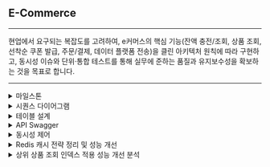 ## E-Commerce

<hr>

현업에서 요구되는 복잡도를 고려하여, e커머스의 핵심 기능(잔액 충전/조회, 상품 조회, 선착순 쿠폰 발급, 주문/결제, 데이터 플랫폼 전송)을 클린 아키텍처 원칙에 따라
구현하고, 동시성 이슈와 단위·통합 테스트를 통해 실무에 준하는 품질과 유지보수성을 확보하는 것을 목표로 합니다.

<hr>

<details>
<summary>마일스톤</summary>
    
### 프로젝트 기간

- 2024-12-29 ~ 2025-01-16 (총 16 MD)

### 총 소요 기간

총 16 MD (Man-days)

1. **설계 및 문서 작성 (2024-12-31)**
    - UML 작성, ERD 설계
2. **API 명세 및 Mock API 작성 (2025-01-03)**
    - 잔액 충전/조회 API, 상품 조회, 선착순 쿠폰 기능, 주문/결제, 상위 상품 조회
3. **테스트 환경 구성 (2025-01-04)**
    - 테스트 환경(테스트컨테이너 등) 구축 및 설정
4. **도메인 개발 (2025-01-09)**
    - 회원, 쿠폰, 상품, 결제, 주문 도메인
5. **인프라 개발 (2025-01-16)**
    - Redis, Kafka 설정 및 개발
6. **프로젝트 배포 (2025-01-17)**
    - PR 문서 작성, 최종 점검

```mermaid
gantt
    title E 커머스 서비스 프로젝트
    dateFormat YYYY-MM-DD

    section 설계 및 문서 작성
        UML 작성: a1, 2024-12-29, 1d
        ERD 설계: a2, 2024-12-30, 1d
        설계 및 문서 작성 완료: milestone, 2024-12-31, 0d

    section API 명세 및 Mock API 작성
        잔액 충전/조회 API: a3, 2024-12-31, 1d
        상품 조회: a4, 2025-01-01, 1d
        선착순 쿠폰 기능: a5, 2025-01-01, 1d
        주문/결제: a6, 2025-01-02, 1d
        상위 상품 조회: a7, 2025-01-02, 1d
        API 명세 및 Mock API 작성 완료: milestone, 2025-01-03, 0d

    section 테스트 환경 구성
        테스트 환경 구성: a8, 2025-01-03, 1d
        테스트 환경 구성 완료: milestone, 2025-01-04, 0d

    section 도메인 개발
        회원 도메인 개발: b1, 2025-01-04, 1d
        쿠폰 도메인 개발: b2, 2025-01-05, 1d
        상품 도메인 개발: b3, 2025-01-06, 1d
        결제 도메인 개발: b4, 2025-01-07, 1d
        주문 도메인 개발: b5, 2025-01-08, 1d
        도메인 개발 완료: milestone, 2025-01-09, 0d

    section 인프라 개발
        인프라 개발 (레디스, 카프카): c1, 2025-01-09, 7d
        인프라 개발 완료: milestone, 2025-01-16, 0d

    section 기타
        PR 문서 작성: d1, 2025-01-16, 1d
        프로젝트 완료: milestone, 2025-01-17, 0d
```

</details>

<details>
<summary>시퀀스 다이어그램</summary>

# 요구사항 기반 전체 시퀀스 다이어그램

아래 시퀀스 다이어그램은 **E 커머스 서비스의 주요 요구사항**에 따른 **도메인 간 상호작용**을 시각화한 것입니다.

**회원(사용자), 지갑, 쿠폰, 상품, 결제, 주문** 등 주요 도메인이 REST API 기반으로 어떻게 연동되는지 한눈에 파악할 수 있습니다.

### 주요 기능

- **사용자 잔액 충전 및 조회**
- **상품 정보 조회**
- **선착순 쿠폰 발급 및 조회**
- **주문 및 결제 처리**
- **데이터 플랫폼으로의 주문 정보 전송**

```mermaid
sequenceDiagram
    actor 사용자 as 사용자
    participant 쿠폰 as 쿠폰
    participant 상품 as 상품
    participant 주문 as 주문
    participant 결제 as 결제
    participant 지갑 as 지갑
    사용자 ->>+ 지갑: 잔액 조회 요청 (사용자 ID)
    지갑 ->> 지갑: 사용자 잔액 조회
    지갑 -->> 사용자: 잔액 정보 반환
    사용자 ->>+ 지갑: 잔액 충전 요청 (사용자 ID, 충전 금액)
    지갑 ->> 지갑: 잔액 업데이트 (+충전 금액)
    지갑 ->> 지갑: 충전 내역 저장
    지갑 -->> 사용자: 충전 완료 메시지
    사용자 ->>+ 상품: 일반 상품 조회 요청
    상품 ->> 상품: 상품 정보 조회 (ID, 이름, 가격, 잔여수량)
    상품 -->> 사용자: 상품 정보 반환
    사용자 ->>+ 상품: 상위 상품 조회 요청
    상품 ->> 상품: 최근 3일간 주문 데이터 조회
    상품 ->> 상품: 상위 5개 상품 선정
    상품 -->> 사용자: 상위 상품 정보 반환 (상품ID, 이름, 판매량)
    사용자 ->>+ 쿠폰: 선착순 쿠폰 정보 조회 (사용자 ID)
    쿠폰 -->> 사용자: 쿠폰 정보 반환 (쿠폰ID, 남은 수량 등)
    사용자 ->>+ 쿠폰: 쿠폰 신청 (사용자 ID)
    쿠폰 ->> 쿠폰: 쿠폰 상태 검증 (사용 가능 여부 확인)
    쿠폰 ->> 쿠폰: 발행량 +1
    쿠폰 ->> 쿠폰: 쿠폰 발급 내역 저장
    쿠폰 -->> 사용자: 200 OK (쿠폰 발행 완료 메시지)
    사용자 ->>+ 주문: 주문 및 결제 요청 (사용자 ID, 상품ID, 수량, 쿠폰ID 등)
    주문 ->> 주문: 주문 정보 저장
    주문 -->> 결제: 주문 정보 전달
    alt 결제 성공
        결제 ->>+ 지갑: 사용자 잔액 조회 (사용자 ID)
        지갑 -->> 결제: 사용자 잔액 정보 반환
        결제 ->>+ 쿠폰: 쿠폰 유효성 검증 및 할인 금액 확인 (사용자 ID, 쿠폰ID)
        쿠폰 -->> 결제: 할인 금액 반환
        결제 ->>+ 주문: 주문 정보 검증
        결제 ->>+ 지갑: 사용자 잔액 차감 (사용자 ID, 차감 금액)
        결제 ->>+ 상품: 상품 잔여 수량 차감 (상품ID, 수량)
        결제 ->> 결제: 결제 정보 저장
        결제 ->> 주문: 결제 상태 업데이트 (결제 완료)
        결제 ->> 결제: 주문 정보 전송
        결제 -->> 사용자: 결제 성공 메시지
    else 결제 실패
        결제 ->> 주문: 결제 상태 업데이트 (결제 실패)
        결제 -->> 사용자: 결제 실패 메시지
    end
```

</details>

<details>
<summary>테이블 설계</summary>
    
# ERD

```mermaid
erDiagram

%% =========================
%% 1. 테이블 정의
%% =========================
    coupon {
        bigint id PK "쿠폰 고유 ID"
        datetime(6) created_at "생성 일시"
        datetime(6) updated_at "수정 일시"
        decimal_10_2 discount_amount "할인 금액"
        datetime(6) end_date "쿠폰 만료일"
        int issued_quantity "쿠폰 발급 수량"
        varchar(255) name "쿠폰 이름"
        int total_quantity "쿠폰 총 수량"
    }

    product {
        bigint id PK "상품 고유 ID"
        datetime(6) created_at "생성 일시"
        datetime(6) updated_at "수정 일시"
        varchar(255) name "상품 이름"
        decimal_10_2 price "상품 가격"
        int stock_quantity "상품 재고 수량"
    }

    user_point {
        bigint id PK "포인트 고유 ID"
        datetime(6) created_at "생성 일시"
        datetime(6) updated_at "수정 일시"
        decimal_10_2 balance "잔액"
    }

    user {
        bigint id PK "사용자 고유 ID"
        datetime(6) created_at "생성 일시"
        datetime(6) updated_at "수정 일시"
        varchar(255) email "이메일"
        varchar(255) phone_number "전화번호"
        varchar(255) username "사용자 이름"
        bigint point_id FK "user_point.id"
    }

    user_coupon {
        bigint id PK "쿠폰 이력 고유 ID"
        datetime(6) created_at "생성 일시"
        datetime(6) updated_at "수정 일시"
        datetime(6) issued_at "쿠폰 발급 일시"
        datetime(6) used_at "쿠폰 사용 일시"
        bigint coupon_id FK "coupon.id"
        bigint user_id FK "user.id"
    }

    user_point_history {
        bigint id PK
        datetime(6) created_at "생성 일시"
        datetime(6) updated_at "수정 일시"
        decimal_10_2 amount "거래 금액"
        varchar(255) description "거래 설명"
        varchar(255) transaction_type "거래 유형 (충전, 차감)"
        bigint user_point_id FK "user_point.id"
    }

    orders {
        bigint id PK "주문 이력 고유 ID"
        datetime(6) created_at "생성 일시"
        datetime(6) updated_at "수정 일시"
        decimal_10_2 discount_amount "할인 받은 금액"
        varchar(255) status "주문 상태 : 재고 소진 대기, 결제 대기, 결제 완료 ,주문 취소"
        decimal_10_2 total_price "총 결제 금액"
        bigint coupon_id FK "coupon.id (nullable)"
        bigint user_id FK "user.id"
    }

    payment {
        bigint id PK "결제 고유 ID"
        datetime(6) created_at "생성 일시"
        datetime(6) updated_at "수정 일시"
        decimal_10_2 amount "결제 금액"
        tinyint failure_reason "결제 실패 원인"
        varchar(255) payment_status "결제 상태 : 성공 , 실패"
        bigint order_id FK "orders.id"
    }

    order_detail {
        bigint id PK "주문 상세 ID"
        datetime(6) created_at "생성 일시"
        datetime(6) updated_at "수정 일시"
        int quantity "주문 수량"
        decimal_10_2 total_price "총 주문 금액"
        bigint order_id FK "orders.id"
        bigint product_id FK "product.id"
    }

%% =========================
%% 2. 테이블 간 관계 정의
%% =========================

%% user - user_point (1:1)
    user ||--|| user_point: ""
%% user_point_history - user_point (N:1)
    user_point_history }o--|| user_point: ""
%% user_coupon - user (N:1)
    user_coupon }o--|| user: ""
%% user_coupon - coupon (N:1)
    user_coupon }o--|| coupon: ""
%% orders - user (N:1)
    orders }o--|| user: ""
%% orders - coupon (N:1, nullable)
    orders }o--|| coupon: ""
%% payment - orders (N:1)
    payment }o--|| orders: ""
%% order_detail - orders (N:1)
    order_detail }o--|| orders: ""
%% order_detail - product (N:1)
    order_detail }o--|| product: ""
```

## 테이블/관계 설명

1. **`user` / `user_point`**
    - 사용자(`user`) 테이블은 포인트(`user_point`) 테이블을 참조(`point_id`)하여 1:1 관계를 형성합니다.
    - 한 명의 사용자는 하나의 포인트 계정(잔액 관리)을 갖습니다.
2. **`user_point_history`**
    - `user_point_history`는 **거래 내역**을 저장하는 테이블입니다.
    - `user_point_id`로 `user_point`를 참조하며, 사용자 포인트에 대한 충전·차감 기록을 저장합니다(다대일).
3. **`user_coupon`**
    - 쿠폰 발급 이력과 사용 이력을 관리하는 테이블입니다.
    - `coupon_id`로 `coupon`을, `user_id`로 `user`를 참조하며, 여러 사용자가 여러 쿠폰을 각각 발급·사용할 수 있습니다.
4. **`orders`**
    - 주문 이력을 저장하는 테이블로, 한 사용자(`user_id`)가 여러 주문을 가질 수 있습니다(다대일).
    - 옵션으로 `coupon_id`를 참조하며, 쿠폰을 사용하지 않은 경우 `NULL`이 가능합니다.
5. **`payment`**
    - 결제 정보를 저장하는 테이블로, 결제 상태(`payment_status`)와 실패 원인(`failure_reason`)을 함께 관리합니다.
    - 각 결제(`payment`)는 주문(`orders.id`)을 참조해 결제 대상을 명시합니다.
6. **`order_detail`**
    - 주문 상세 정보 테이블로, 주문(`order_id`)과 상품(`product_id`)을 참조합니다.
    - 한 주문에 여러 상품을 담을 수 있으므로, 주문-주문상세는 1:N 관계입니다.
7. **`coupon`**
    - 쿠폰의 메타정보(쿠폰 이름, 총 수량, 발급 수량, 할인 금액 등)을 저장합니다.
    - 유효기간(`end_date`)이 지나면 사용 불가능한 것으로 간주됩니다.
8. **`product`**
    - 상품 정보를 담고 있으며, `stock_quantity` 필드를 통해 재고 수량을 관리합니다.
    
</details>

<details>
<summary>API Swagger</summary>

![API Swagger Image](https://github.com/user-attachments/assets/78a4d9d8-5450-490b-99b6-b7db15d00da5)

</details>

<details>
<summary>동시성 제어</summary>
    
# E-Commerce 프로젝트의 주요 동시성 제어 방식 분석

현재 진행 중인 E-Commerce 프로젝트에서 여러 동시성 문제를 효과적으로 해결하기 위해 다양한 동시성 제어 방식을 도입하고, 이를 성능을 기준으로 분석할 계획입니다.

# 1. 주요 동시성 이슈

---

### 1. **선착순 쿠폰 발급**

- 발급 개수가 제한된 쿠폰의 동시 발급 요청

### 2. **결제 처리**

- 동시에 같은 상품 주문에 대한 결제를 진행할 때 상품 재고 차감

### 3. **포인트 충전 / 차감**

- 특정 유저의 포인트 충전과 차감이 동시에 진행될 경우

# 2. 동시성 제어 방식

---

분석해 볼 주요 동시성 제어 방식은 3가지로 아래와 같습니다.

1. 비관적 락(Pessimistic Lock)
2. 낙관적 락(Optimistic Lock)
3. Redis와 Redisson 라이브러리를 활용한 Pub/Sub 기반 락

# 3. 테스트 환경

---

- 테스트는 local 환경에서 진행할 예정이며 `@Profile("local")`에서만 부하 테스트를 진행할 데이터(유저, 포인트, 상품, 쿠폰, 주문 등)들을 미리 세팅해 두었습니다.

테스트 데이터 초기화

```java
@Component
@Profile("local")
@RequiredArgsConstructor
public class LocalDataInitializer {

    private final LocalDummyData localDummyData;

    @PostConstruct
    public void init() {
        localDummyData.init();
    }
}
```

# 4. 테스트 도구 및 방법론

---

**테스트 도구**

- `K6`를 활용하여 동시성 테스트를 수행하고, `p90 ~ p99.9` 지표를 기준으로 성능을 분석.
- K6는 부하 테스트를 수행할 수 있는 오픈소스 도구로, 고성능 분산 테스트가 가능하며, Grafana와의 통합을 통해 시각화할 수 있음.
    
    [Grafana k6 |  Grafana k6 documentation](https://grafana.com/docs/k6/latest/)
    
- 분석 지표
    - 응답 시간(Response Time)
    - 초당 처리량(RPS, Requests Per Second)
    - 실패율(Error Rate)
    - 성공률(Success Rate)

# 5. 테스트 시나리오 및 분석

---

동시성 제어 방식의 성능을 분석할 테스트 시나리오는 다음과 같습니다.

### **1) 선착순 쿠폰 발급 테스트**

- 시나리오
    - 비관적 락 / 낙관적 락(재시도x) / 낙관적 락(재시도o) / redisson
    - 100명의 사용자가 하나의 쿠폰에 대해 발급 요청을 동시에 전송.
    - 100개의 재고에 대해 모든 요청이 성공해야함.

쿠폰 발급

```java
@Service
@RequiredArgsConstructor
public class CouponService {

    private final CouponRepository couponRepository;

    @Transactional
    public void issueACoupon(Long couponId, Long userId) {
        Coupon coupon = couponRepository.getCouponWithLock(couponId);
        coupon.issuedCoupon(userId);
    }
}
```

### **비관적 락 (Pessimistic Lock) 테스트 결과 분석**

```bash
data_received..................: 7.3 kB 1.2 kB/s
data_sent......................: 16 kB  2.6 kB/s
http_req_blocked...............: avg=7.26ms  min=5ms      med=7ms    max=8.99ms p(50)=7ms    p(90)=8.99ms   p(95)=8.99ms   p(99)=8.99ms p(99.9)=8.99ms
http_req_connecting............: avg=3.26ms  min=1ms      med=2.99ms max=5.99ms p(50)=2.99ms p(90)=4.99ms   p(95)=5.99ms   p(99)=5.99ms p(99.9)=5.99ms
http_req_duration..............: avg=2.76s   min=396.54ms med=3.02s  max=5.17s  p(50)=3.02s  p(90)=4.64s    p(95)=4.94s    p(99)=5.1s   p(99.9)=5.16s
{ expected_response:true }...: avg=2.76s   min=396.54ms med=3.02s  max=5.17s  p(50)=3.02s  p(90)=4.64s    p(95)=4.94s    p(99)=5.1s   p(99.9)=5.16s
http_req_failed................: 0.00%  0 out of 100
http_req_receiving.............: avg=98.32µs min=0s       med=0s     max=1.68ms p(50)=0s     p(90)=517.54µs p(95)=534.03µs p(99)=1ms    p(99.9)=1.61ms
http_req_sending...............: avg=60.09µs min=0s       med=0s     max=1ms    p(50)=0s     p(90)=0s       p(95)=996.84µs p(99)=1ms    p(99.9)=1ms
http_req_tls_handshaking.......: avg=0s      min=0s       med=0s     max=0s     p(50)=0s     p(90)=0s       p(95)=0s       p(99)=0s     p(99.9)=0s
http_req_waiting...............: avg=2.76s   min=396.35ms med=3.02s  max=5.17s  p(50)=3.02s  p(90)=4.64s    p(95)=4.94s    p(99)=5.1s   p(99.9)=5.16s
http_reqs......................: 100    16.182417/s
iteration_duration.............: avg=3.77s   min=1.4s     med=4.03s  max=6.17s  p(50)=4.03s  p(90)=5.65s    p(95)=5.95s    p(99)=6.11s  p(99.9)=6.17s
iterations.....................: 100    16.182417/s
vus............................: 5      min=5        max=100
vus_max........................: 100    min=100      max=100
```

- **응답 시간 (Response Time)**
    - 평균 `2.76초`, 최대 `5.17초`로 요청 처리에 지연 발생.
    - P(50)=3.02s → 50%의 요청은 3초 내 처리되었으나, 상위 10%(P90=4.64s)부터 응답 시간이 증가하며, 상위 1%(P99=5.1s)는 처리 시간이 더 길어짐.
- **초당 처리량 (RPS, Requests Per Second)**
    - 평균 `16.18 RPS`
- **실패율 (Error Rate)**
    - 실패율 `0%`
- **성공률 (Success Rate)**
    - 성공률 `100%`

### **낙관적 락 (Optimistic Lock) + 재시도 X 테스트 결과 분석**

```bash
data_received..................: 24 kB  10 kB/s
data_sent......................: 16 kB  7.0 kB/s
http_req_blocked...............: avg=3.8ms    min=2ms      med=4ms      max=5ms   p(50)=4ms      p(90)=5ms   p(95)=5ms    p(99)=5ms    p(99.9)=5ms
http_req_connecting............: avg=1.97ms   min=1ms      med=2ms      max=3ms   p(50)=2ms      p(90)=3ms   p(95)=3ms    p(99)=3ms    p(99.9)=3ms
http_req_duration..............: avg=823.1ms  min=425.94ms med=773.26ms max=1.26s p(50)=773.26ms p(90)=1.19s p(95)=1.26s  p(99)=1.26s  p(99.9)=1.26s
 { expected_response:true }...: avg=791.3ms  min=425.94ms med=766.83ms max=1.22s p(50)=766.83ms p(90)=1.12s p(95)=1.17s  p(99)=1.21s  p(99.9)=1.22s
http_req_failed................: 87.00% 87 out of 100
http_req_receiving.............: avg=335.34µs min=0s       med=0s       max=3.7ms p(50)=0s       p(90)=992µs p(95)=1.12ms p(99)=1.84ms p(99.9)=3.51ms
http_req_sending...............: avg=250.19µs min=0s       med=0s       max=1ms   p(50)=0s       p(90)=1ms   p(95)=1ms    p(99)=1ms    p(99.9)=1ms
http_req_tls_handshaking.......: avg=0s       min=0s       med=0s       max=0s    p(50)=0s       p(90)=0s    p(95)=0s     p(99)=0s     p(99.9)=0s
http_req_waiting...............: avg=822.51ms min=424.94ms med=772.76ms max=1.26s p(50)=772.76ms p(90)=1.19s p(95)=1.26s  p(99)=1.26s  p(99.9)=1.26s
http_reqs......................: 100    44.033454/s
iteration_duration.............: avg=1.82s    min=1.43s    med=1.77s    max=2.27s p(50)=1.77s    p(90)=2.2s  p(95)=2.26s  p(99)=2.27s  p(99.9)=2.27s
iterations.....................: 100    44.033454/s
vus............................: 27     min=27        max=100
vus_max........................: 100    min=100       max=100

```

- **응답 시간 (Response Time)**
    - 평균 `823.1ms`, 최대 `1.26초`로 빠른 응답 속도.
- **초당 처리량 (RPS, Requests Per Second)**
    - 평균 `44.03 RPS`로, 비관적 락 대비 처리량이 **약 2.7배 증가.**
    - 그러나 처리량 증가는 높은 충돌 발생으로 이어져 실질적 효과 제한.
- **실패율 (Error Rate)**
    - 실패율 `87%` (100건 중 87건 실패)로, 동시 요청 시 충돌 빈도가 매우 높음.
    - 트랜잭션 경합이 심각하며, 재시도 로직 도입이 필수적.
- **성공률 (Success Rate)**
    - 성공률 `13%`
    - 재시도 전략 없이는 안정적인 처리가 어려움.

### **낙관적 락 (Optimistic Lock) + 재시도(1초 간격, 최대 3회) 테스트 결과 분석**

```bash
data_received..................: 21 kB  4.2 kB/s
data_sent......................: 16 kB  3.2 kB/s
http_req_blocked...............: avg=5.29ms   min=4ms     med=5ms   max=7ms    p(50)=5ms   p(90)=6ms      p(95)=6ms    p(99)=7ms    p(99.9)=7ms
http_req_connecting............: avg=2.15ms   min=999.1µs med=2ms   max=4ms    p(50)=2ms   p(90)=3ms      p(95)=3ms    p(99)=4ms    p(99.9)=4ms
http_req_duration..............: avg=2.83s    min=508.2ms med=2.97s max=3.96s  p(50)=2.97s p(90)=3.85s    p(95)=3.91s  p(99)=3.94s  p(99.9)=3.96s
 { expected_response:true }...: avg=1.88s    min=508.2ms med=1.61s max=3.96s  p(50)=1.61s p(90)=3.56s    p(95)=3.81s  p(99)=3.93s  p(99.9)=3.96s
http_req_failed................: 72.00% 72 out of 100
http_req_receiving.............: avg=343.8µs  min=0s      med=0s    max=3.38ms p(50)=0s    p(90)=997.88µs p(95)=1.19ms p(99)=3.01ms p(99.9)=3.34ms
http_req_sending...............: avg=309.68µs min=0s      med=0s    max=999µs  p(50)=0s    p(90)=999µs    p(95)=999µs  p(99)=999µs  p(99.9)=999µs
http_req_tls_handshaking.......: avg=0s       min=0s      med=0s    max=0s     p(50)=0s    p(90)=0s       p(95)=0s     p(99)=0s     p(99.9)=0s
http_req_waiting...............: avg=2.83s    min=508.2ms med=2.96s max=3.96s  p(50)=2.96s p(90)=3.85s    p(95)=3.91s  p(99)=3.94s  p(99.9)=3.96s
http_reqs......................: 100    20.117727/s
iteration_duration.............: avg=3.84s    min=1.51s   med=3.97s max=4.96s  p(50)=3.97s p(90)=4.86s    p(95)=4.92s  p(99)=4.94s  p(99.9)=4.96s
iterations.....................: 100    20.117727/s
vus............................: 50     min=50        max=100
vus_max........................: 100    min=100       max=100

```

- **응답 시간 (Response Time)**
    - 평균 `3.45초`, 최대 `4.49초`로 재시도 적용 후 처리 시간이 증가.
    - P(50)=3.63s → 50%의 요청이 3.63초 내 처리되었으며, 상위 10%(P90=4.39s), 상위 1%(P99=4.49s)에서 응답 시간이 증가.
- **초당 처리량 (RPS, Requests Per Second)**
    - 평균 `18.20 RPS`로 재시도 적용 후 처리량이 다소 감소.
- **실패율 (Error Rate)**
    - 실패율 `70%` (100건 중 70건 실패)로, 재시도 적용에도 충돌이 지속적으로 발생.
- **성공률 (Success Rate)**
    - 성공률 `30%`로, 일부 요청만 성공적으로 처리됨.

### **Redisson 기반 Redis Pub/Sub 락 테스트 결과 분석**

```bash
data_received..................: 7.3 kB 1.1 kB/s
data_sent......................: 16 kB  2.5 kB/s
http_req_blocked...............: avg=3ms      min=1ms      med=3ms   max=4.51ms p(50)=3ms   p(90)=4.26ms   p(95)=4.26ms   p(99)=4.26ms p(99.9)=4.48ms
http_req_connecting............: avg=425.95µs min=0s       med=0s    max=2.99ms p(50)=0s    p(90)=999.5µs  p(95)=1ms      p(99)=2ms    p(99.9)=2.89ms
http_req_duration..............: avg=4.44s    min=762.16ms med=5.26s max=5.4s   p(50)=5.26s p(90)=5.3s     p(95)=5.34s    p(99)=5.36s  p(99.9)=5.4s
{ expected_response:true }...: avg=4.44s    min=762.16ms med=5.26s max=5.4s   p(50)=5.26s p(90)=5.3s     p(95)=5.34s    p(99)=5.36s  p(99.9)=5.4s
http_req_failed................: 0.00%  0 out of 100
http_req_receiving.............: avg=174.74µs min=0s       med=0s    max=1.39ms p(50)=0s    p(90)=636.46µs p(95)=890.72µs p(99)=1.39ms p(99.9)=1.39ms
http_req_sending...............: avg=119.89µs min=0s       med=0s    max=1.99ms p(50)=0s    p(90)=998.5µs  p(95)=998.5µs  p(99)=1.01ms p(99.9)=1.89ms
http_req_tls_handshaking.......: avg=0s       min=0s       med=0s    max=0s     p(50)=0s    p(90)=0s       p(95)=0s       p(99)=0s     p(99.9)=0s
http_req_waiting...............: avg=4.44s    min=761.64ms med=5.26s max=5.4s   p(50)=5.26s p(90)=5.3s     p(95)=5.34s    p(99)=5.36s  p(99.9)=5.4s
http_reqs......................: 100    15.597744/s
iteration_duration.............: avg=5.44s    min=1.76s    med=6.26s max=6.4s   p(50)=6.26s p(90)=6.3s     p(95)=6.34s    p(99)=6.36s  p(99.9)=6.4s
iterations.....................: 100    15.597744/s
vus............................: 66     min=66       max=100
vus_max........................: 100    min=100      max=100

```

- **응답 시간 (Response Time)**
    - 평균 `4.44초`, 최대 `5.4초`로, 락 획득 및 처리에 시간이 소요됨.
    - P(50)=5.26s → 50%의 요청이 5.26초 내 처리되었으며, 상위 10%(P90=5.3s), 상위 1%(P99=5.36s)에서도 비슷한 처리 시간이 소요됨.
    - 전체적으로 일정한 응답 시간이 유지되고 있으며, 락 경합으로 인한 추가적인 지연은 크지 않음.
- **초당 처리량 (RPS, Requests Per Second)**
    - 평균 `15.59 RPS`로 비관적 락이나 낙관적 락 대비 준수한 처리량을 보임.
- **실패율 (Error Rate)**
    - 실패율 `0%`
- **성공률 (Success Rate)**
    - 성공률 `100%`

---

### **2) 결제 처리 테스트**

- 시나리오
    - 비관적 락 / 낙관적 락
    - 100명의 사용자가 동시에 동일한 상품 3개에 대해 각 10개씩 주문한 상태에서 결제 요청을 전송
    - 상품 A, B, C의 재고는 각각 1000개로 설정
    - 각각의 사용자는 모두 결제에 성공해야 하며, 재고 차감도 정확히 이루어져야 함

결제

```java
@Component
@RequiredArgsConstructor
public class PaymentFacade {

    private final PaymentService paymentService;
    private final ProductService productService;
    private final PointService pointService;
    private final OrderService orderService;
    private final DataPlatform dataPlatform;

    @Transactional
    public void processOrderPayment(Long userId, Long orderId) {
        Order order = orderService.getCompleteOrder(orderId);
        productService.quantitySubtract(order.getProductQuantityMap());
        Payment payment = paymentService.pay(orderId, order.getTotalAmount());
        pointService.usePoints(userId, payment.getTotalAmount());
        dataPlatform.publish(orderId, payment.getId());
    }
}
```

동시성 제어 로직

- 상품 재고 차감 - productService.quantitySubtract(order.getProductQuantityMap());
- 유저 포인트 차감 - pointService.usePoints(userId, payment.getTotalAmount());

### **비관적 락 (Pessimistic Lock) 테스트 결과 분석**

```bash
data_received..................: 7.3 kB 1.0 kB/s
data_sent......................: 17 kB  2.4 kB/s
http_req_blocked...............: avg=4.23ms   min=1.61ms   med=3.9ms  max=6.39ms  p(50)=3.9ms  p(90)=5.62ms   p(95)=5.74ms   p(99)=6.24ms   p(99.9)=6.37ms
http_req_connecting............: avg=2.13ms   min=0s       med=2.19ms max=3.27ms  p(50)=2.19ms p(90)=2.76ms   p(95)=3.12ms   p(99)=3.27ms   p(99.9)=3.27ms
http_req_duration..............: avg=3.37s    min=588.81ms med=3.36s  max=6.16s   p(50)=3.36s  p(90)=5.6s     p(95)=5.9s     p(99)=6.11s    p(99.9)=6.16s
 { expected_response:true }...: avg=3.37s    min=588.81ms med=3.36s  max=6.16s   p(50)=3.36s  p(90)=5.6s     p(95)=5.9s     p(99)=6.11s    p(99.9)=6.16s
http_req_failed................: 0.00%  0 out of 100
http_req_receiving.............: avg=79.03µs  min=0s       med=0s     max=589µs   p(50)=0s     p(90)=514.36µs p(95)=527.45µs p(99)=533.26µs p(99.9)=583.42µs
http_req_sending...............: avg=192.49µs min=0s       med=0s     max=765.2µs p(50)=0s     p(90)=517.9µs  p(95)=620.42µs p(99)=654.32µs p(99.9)=754.11µs
http_req_tls_handshaking.......: avg=0s       min=0s       med=0s     max=0s      p(50)=0s     p(90)=0s       p(95)=0s       p(99)=0s       p(99.9)=0s
http_req_waiting...............: avg=3.37s    min=588.14ms med=3.36s  max=6.16s   p(50)=3.36s  p(90)=5.6s     p(95)=5.89s    p(99)=6.11s    p(99.9)=6.15s
http_reqs......................: 100    13.943314/s
iteration_duration.............: avg=4.38s    min=1.59s    med=4.37s  max=7.16s   p(50)=4.37s  p(90)=6.6s     p(95)=6.9s     p(99)=7.12s    p(99.9)=7.16s
iterations.....................: 100    13.943314/s
vus............................: 4      min=4        max=100
vus_max........................: 100    min=100      max=100

```

- **응답 시간 (Response Time)**
    - 평균 응답 시간은 `3.37초`로, 최대 응답 시간은 `6.16초` 로 요청 처리에 지연 발생.
    - P(50)=3.36s → 50%의 요청은 3.36초 이내에 처리되었으나, 상위 10%(P90=5.6s)부터 응답 시간이 증가하며, 상위 1%(P99=6.11s)는 처리 시간이 더 길어짐
- **초당 처리량 (RPS, Requests Per Second)**
    - 평균 `13.94 RPS`
- **실패율 (Error Rate)**
    - 실패율`0%`
- **성공률 (Success Rate)**
    - 성공률 `100%`지만, 처리 지연시간이 누적됨.

### **낙관적 락 (Optimistic Lock) + 재시도(1초 간격, 최대 3회) 테스트 결과 분석**

```bash
data_received..................: 20 kB  3.8 kB/s
data_sent......................: 17 kB  3.3 kB/s
http_req_blocked...............: avg=5.55ms   min=3.64ms   med=5.71ms   max=7.58ms p(50)=5.71ms   p(90)=6.57ms p(95)=6.57ms p(99)=6.75ms p(99.9)=7.49ms
http_req_connecting............: avg=2.72ms   min=1.63ms   med=2.63ms   max=5.16ms p(50)=2.63ms   p(90)=3.64ms p(95)=4.17ms p(99)=5.16ms p(99.9)=5.16ms
http_req_duration..............: avg=3.4s     min=745.11ms med=3.56s    max=4.29s  p(50)=3.56s    p(90)=4.23s  p(95)=4.23s  p(99)=4.29s  p(99.9)=4.29s
{ expected_response:true }...: avg=2.58s    min=745.11ms med=2.64s    max=4.25s  p(50)=2.64s    p(90)=3.91s  p(95)=4.12s  p(99)=4.23s  p(99.9)=4.25s
http_req_failed................: 69.00% 69 out of 100
http_req_receiving.............: avg=309.06µs min=0s       med=0s       max=2.66ms p(50)=0s       p(90)=1.01ms p(95)=1.16ms p(99)=1.55ms p(99.9)=2.55ms
http_req_sending...............: avg=433.39µs min=0s       med=230.45µs max=1.51ms p(50)=230.45µs p(90)=1ms    p(95)=1.47ms p(99)=1.51ms p(99.9)=1.51ms
http_req_tls_handshaking.......: avg=0s       min=0s       med=0s       max=0s     p(50)=0s       p(90)=0s     p(95)=0s     p(99)=0s     p(99.9)=0s
http_req_waiting...............: avg=3.4s     min=742.45ms med=3.56s    max=4.29s  p(50)=3.56s    p(90)=4.23s  p(95)=4.23s  p(99)=4.29s  p(99.9)=4.29s
http_reqs......................: 100    18.849934/s
iteration_duration.............: avg=4.41s    min=1.75s    med=4.57s    max=5.3s   p(50)=4.57s    p(90)=5.24s  p(95)=5.24s  p(99)=5.3s   p(99.9)=5.3s
iterations.....................: 100    18.849934/s
vus............................: 24     min=24        max=100
vus_max........................: 100    min=100       max=100

```

- **응답 시간 (Response Time)**
    - 평균 응답 시간은 `3.4초`로, 최대 응답 시간은 `4.29초`로 요청 처리에 지연 발생.
    - P(50)=3.56s → 50%의 요청은 3.56초 이내에 처리, 상위 10%(P90=4.23s)부터 상위 1%(P99=4.29s)는 비슷하게 유지됨.
- **초당 처리량 (RPS, Requests Per Second)**
    - 평균 `18.85 RPS`.
- **실패율 (Error Rate)**
    - 실패율`69%`
- **성공률 (Success Rate)**
    - 성공률`31%`

---

### **3) 포인트 충전/차감 테스트**

- 시나리오
    - 비관적 락 / 낙관적 락(재시도o) / redisson
    - 특정 사용자 `userId`를 대상으로, 100번의 동시 요청을 번갈아 충전/차감 전송.
    - 모든 충전 및 차감이 정합성 있게 적용되어야 함.

포인트 충전 차감

```java
@Service
@RequiredArgsConstructor
public class PointService {

  private final PointRepository pointRepository;

  @Transactional
  public void chargePoint(Long userId, BigDecimal amount) {
    pointRepository.getPointByUserIdWithLock(userId)
        .charge(amount);
  }

  @Transactional
  public void usePoints(Long userId, BigDecimal totalAmount) {
    pointRepository.getPointByUserIdWithLock(userId)
        .subtract(totalAmount);
  }
}
```

### **비관적 락 (Pessimistic Lock) 테스트 결과 분석**

```bash
data_received..................: 15 kB 985 B/s
data_sent......................: 36 kB 2.4 kB/s
http_req_blocked...............: avg=829.11µs min=0s       med=0s     max=5.09ms   p(50)=0s     p(90)=2.67ms   p(95)=3.44ms   p(99)=4.82ms   p(99.9)=5.07ms
http_req_connecting............: avg=213.43µs min=0s       med=0s     max=2.18ms   p(50)=0s     p(90)=591.3µs  p(95)=1ms      p(99)=1.35ms   p(99.9)=2.01ms
http_req_duration..............: avg=5.32s    min=489.14ms med=6.38s  max=7.39s    p(50)=6.38s  p(90)=7.21s    p(95)=7.32s    p(99)=7.34s    p(99.9)=7.38s
{ expected_response:true }...: avg=5.32s    min=489.14ms med=6.38s  max=7.39s    p(50)=6.38s  p(90)=7.21s    p(95)=7.32s    p(99)=7.34s    p(99.9)=7.38s
http_req_failed................: 0.00% 0 out of 200
http_req_receiving.............: avg=94.19µs  min=0s       med=0s     max=694.5µs  p(50)=0s     p(90)=515.54µs p(95)=526.97µs p(99)=559.25µs p(99.9)=670.69µs
http_req_sending...............: avg=47.75µs  min=0s       med=0s     max=909.59µs p(50)=0s     p(90)=4.12µs   p(95)=505.49µs p(99)=909.59µs p(99.9)=909.59µs
http_req_tls_handshaking.......: avg=0s       min=0s       med=0s     max=0s       p(50)=0s     p(90)=0s       p(95)=0s       p(99)=0s       p(99.9)=0s
http_req_waiting...............: avg=5.32s    min=488.67ms med=6.38s  max=7.39s    p(50)=6.38s  p(90)=7.21s    p(95)=7.32s    p(99)=7.34s    p(99.9)=7.38s
http_reqs......................: 200   13.499094/s
iteration_duration.............: avg=11.65s   min=8.45s    med=11.59s max=14.8s    p(50)=11.59s p(90)=14.12s   p(95)=14.39s   p(99)=14.7s    p(99.9)=14.79s
iterations.....................: 100   6.749547/s
vus............................: 13    min=13       max=100
vus_max........................: 100   min=100      max=100

```

- **응답 시간 (Response Time)**
    - 평균 응답 시간은 `5.32초`, 최대 응답 시간은 `7.39초`로 전반적으로 높은 응답 지연이 발생.
    - 50%의 요청(P50)은 `6.38초` 이내에 처리되었으며, 상위 10%(P90)는 `7.21초`로 큰 차이는 없음.
- **초당 처리량 (RPS, Requests Per Second)**
    - 평균 `13.49 RPS`
- **실패율 (Error Rate)**
    - 실패율 `0%`
- **성공률 (Success Rate)**
    - 성공률 `100%`

### **낙관적 락 (Optimistic Lock) + 재시도(1초 간격, 최대 3회) 테스트 결과 분석**

```bash
data_received..................: 42 kB  5.5 kB/s
data_sent......................: 36 kB  4.7 kB/s
http_req_blocked...............: avg=4.3ms    min=0s       med=4ms     max=11ms   p(50)=4ms     p(90)=9ms      p(95)=9.99ms p(99)=10.01ms p(99.9)=11ms
http_req_connecting............: avg=1.07ms   min=0s       med=997.9µs max=6ms    p(50)=997.9µs p(90)=2.63ms   p(95)=3.64ms p(99)=6ms     p(99.9)=6ms
http_req_duration..............: avg=2.74s    min=125.44ms med=2.85s   max=3.98s  p(50)=2.85s   p(90)=3.73s    p(95)=3.86s  p(99)=3.92s   p(99.9)=3.97s
{ expected_response:true }...: avg=1.81s    min=125.44ms med=1.8s    max=3.93s  p(50)=1.8s    p(90)=3.14s    p(95)=3.69s  p(99)=3.89s   p(99.9)=3.93s
http_req_failed................: 72.00% 144 out of 200
http_req_receiving.............: avg=292.26µs min=0s       med=0s      max=5.62ms p(50)=0s      p(90)=739.52µs p(95)=1.04ms p(99)=3.49ms  p(99.9)=5.22ms
http_req_sending...............: avg=374.29µs min=0s       med=0s      max=2ms    p(50)=0s      p(90)=1ms      p(95)=2ms    p(99)=2ms     p(99.9)=2ms
http_req_tls_handshaking.......: avg=0s       min=0s       med=0s      max=0s     p(50)=0s      p(90)=0s       p(95)=0s     p(99)=0s      p(99.9)=0s
http_req_waiting...............: avg=2.74s    min=125.44ms med=2.85s   max=3.98s  p(50)=2.85s   p(90)=3.73s    p(95)=3.86s  p(99)=3.92s   p(99.9)=3.97s
http_reqs......................: 200    26.121487/s
iteration_duration.............: avg=6.5s     min=2s       med=6.62s   max=7.65s  p(50)=6.62s   p(90)=7.55s    p(95)=7.55s  p(99)=7.65s   p(99.9)=7.65s
iterations.....................: 100    13.060743/s
vus............................: 43     min=43         max=100
vus_max........................: 100    min=100        max=100

```

- **응답 시간 (Response Time)**
    - 평균 응답 시간은 `2.74초`, 최대 `3.98초`
    - 50%의 요청(P50)은 `2.85초` 이내에 처리되었으며, 상위 10%(P90)는 `3.73초`, 상위 1%(P99)는 `3.92초`
- **초당 처리량 (RPS, Requests Per Second)**
    - 평균 `26.12 RPS`
- **실패율 (Error Rate)**
    - 전체 요청의 `72%`가 실패(144건/200건)하여 심각한 장애 발생.
    - 응답이 늦어지거나 재시도 로직 적용에도 불구하고 요청이 정상적으로 처리되지 않는 문제 발생.
- **성공률 (Success Rate)**
    - 성공률 `28%`

### **Redisson 기반 Redis Pub/Sub 락 테스트 결과 분석**

```bash
data_received..................: 15 kB 803 B/s
data_sent......................: 36 kB 2.0 kB/s
http_req_blocked...............: avg=3.62ms   min=0s       med=1.28ms max=13.16ms p(50)=1.28ms p(90)=10ms     p(95)=11ms     p(99)=11.01ms  p(99.9)=12.96ms
http_req_connecting............: avg=445.86µs min=0s       med=0s     max=3ms     p(50)=0s     p(90)=1.24ms   p(95)=2ms      p(99)=2ms      p(99.9)=2.8ms
http_req_duration..............: avg=6.57s    min=709.34ms med=8.01s  max=9.07s   p(50)=8.01s  p(90)=8.63s    p(95)=8.66s    p(99)=8.85s    p(99.9)=9.06s
{ expected_response:true }...: avg=6.57s    min=709.34ms med=8.01s  max=9.07s   p(50)=8.01s  p(90)=8.63s    p(95)=8.66s    p(99)=8.85s    p(99.9)=9.06s
http_req_failed................: 0.00% 0 out of 200
http_req_receiving.............: avg=57.06µs  min=0s       med=0s     max=565µs   p(50)=0s     p(90)=505.41µs p(95)=522.34µs p(99)=537.31µs p(99.9)=561.75µs
http_req_sending...............: avg=424.18µs min=0s       med=0s     max=9.16ms  p(50)=0s     p(90)=1ms      p(95)=1ms      p(99)=6.01ms   p(99.9)=8.73ms
http_req_tls_handshaking.......: avg=0s       min=0s       med=0s     max=0s      p(50)=0s     p(90)=0s       p(95)=0s       p(99)=0s       p(99.9)=0s
http_req_waiting...............: avg=6.57s    min=709.32ms med=8.01s  max=9.07s   p(50)=8.01s  p(90)=8.63s    p(95)=8.66s    p(99)=8.85s    p(99.9)=9.06s
http_reqs......................: 200   10.996321/s
iteration_duration.............: avg=14.15s   min=10.25s   med=14.1s  max=18.18s  p(50)=14.1s  p(90)=17.38s   p(95)=17.74s   p(99)=18.02s   p(99.9)=18.16s
iterations.....................: 100   5.49816/s
vus............................: 2     min=2        max=100
vus_max........................: 100   min=100      max=100

```

- **응답 시간 (Response Time)**
    - 평균 **`6.57`초**, 최대 `**9.07`초**로 응답 지연이 크며, 50%의 요청이 **8.01초** 이상으로 처리됨.
- **초당 처리량 (RPS, Requests Per Second)**
    - 평균 **`10.99 RPS`**, 락 경쟁으로 처리 속도가 제한됨.
- **실패율 (Error Rate)**
    - 실패율 **`0%`**
- **성공률 (Success Rate)**
    - 성공률 **`100%`**

# 결론

---

**선착순 쿠폰 발급**의 경우, **Redisson 분산 락**이 가장 적절한 선택이라고 판단되었습니다. 

그 이유는 테스트 결과, 비관적 락이 다소 더 나은 응답 속도를 보였지만, 락을 대기하는 동안 데이터베이스(DB) 커넥션을 지속적으로 유지해야 합니다. 

트래픽이 증가할수록 DB의 커넥션 수가 병목 현상을 유발할 수 있으며, DB의 확장은 매우 어렵고 비용이 높습니다. 

반면, **Redis는 DB에 부하를 주지 않고, 수평적 확장이 용이**하기 때문에 높은 동시성을 요구하는 환경에서 적합하다 판단했습니다.

**상품 재고 차감**의 경우, 현재 결제 파사드(Facade) 구조에서는 분산 락 적용이 어렵다고 분석되었습니다. 

파사드 자체에 락을 적용하는 것은 불가능하며, **재고 차감 및 포인트 차감** 두 영역에 각각 락을 적용해야 합니다. 

하지만, 분산 락을 적용하려면 트랜잭션 시작 전에 락을 획득해야 하며, 이로 인해 **새로운 트랜잭션 생성 비용이 추가**됩니다. 

또한, **재고 차감이 성공했지만 포인트 차감이 실패할 경우**, 이미 커밋된 재고를 복구해야 하는 추가 작업이 필요합니다. 

이러한 점을 종합적으로 고려했을 때, 현재 구조에 가장 적합한 해결책은 **비관적 락을 적용하는 것**으로 결정하였습니다.

**포인트 충전**의 경우, 사용자가 동일한 요청을 여러 번 호출하는 상황에서는 충돌 발생 시 재시도 로직이 필요하지 않아 **낙관적 락**을 고려했습니다. 

그러나 테스트 결과, 특정 시나리오(예: 충전 및 차감이 동시에 이루어지는 경우)에서는 **모든 요청이 정확하게 처리되어야 하는 비즈니스 요구사항**이 존재했습니다. 

따라서, 선착순 쿠폰 발급과 마찬가지로 **Redisson 분산 락을 적용**하여 높은 정합성을 유지하도록 결정했습니다.

---

### **각 동시성 제어 방식의 장단점 분석**

테스트 결과를 통해 각 락의 장단점을 파악한 결과는 다음과 같습니다.

1. **비관적 락 (Pessimistic Lock)**
    - **장점:** 높은 정합성 보장, 모든 요청이 순차적으로 성공하도록 보장.
    - **단점:** 트래픽 증가 시 대기 시간이 증가하고, 응답 속도가 저하됨.
    - **적용 사례:** 반드시 성공해야 하는 비즈니스 로직, 재시도를 하기엔 비용이 많이 드는 작업(예: 결제 시 재고 차감).
2. **낙관적 락 (Optimistic Lock)**
    - **장점:** 애플리케이션 단에서 처리되어 빠른 응답 속도 제공.
    - **단점:** 동시성 충돌이 빈번할 경우, 성공할 때까지 재시도로 인해 성능이 저하될 수 있음.
    - **적용 사례:** 실패해도 재시도 로직이 필요없으며 빠른 응답이 더 중요한 작업(예: 좌석 예약).
3. **Redisson 분산 락 (Distributed Lock)**
    - **장점:** 비관적 락 수준의 정합성을 제공하며, DB 부하 없이 수평적 확장 가능.
    - **단점:** Redis 장애 발생 시 복구 전략이 복잡하며, 운영 및 학습 비용이 높음.
    - **적용 사례:** 확장성과 정합성이 동시에 요구되는 작업(예: 선착순 쿠폰, 포인트 충전/차감).

이러한 분석을 기반으로, **상품 재고 관리에는 비관적 락을 적용하고, 쿠폰 발급 및 포인트 충전과 같은 기능에는 Redisson 분산 락을 적용**하기로 결정했습니다.

</details>

<details>
<summary>Redis 캐시 전략 정리 및 성능 개선</summary>

# e커머스 서비스에서 Redis 캐싱을 활용한 성능 개선 분석 및 적용 방안

# 캐시란?

---

- 데이터의 원본보다 더 빠르고 효율적으로 액세스할 수 있는 임시 데이터 저장소를 의미합니다.

```mermaid
sequenceDiagram
    participant 사용자
    participant 캐시
    participant 원본 저장소

    사용자->>캐시: 요청 (데이터 A)
    캐시-->>사용자: 캐시된 데이터 A (있음)
    Note right of 사용자: 캐시에서 데이터를 반환 (원본 접근 없음)

    사용자->>캐시: 요청 (데이터 B)
    캐시-->>원본 저장소: 캐시에 없음, 원본 요청
    원본 저장소-->>캐시: 데이터 B 반환 후 캐시에 저장
    캐시-->>사용자: 캐시에 저장된 데이터 B 반환
    Note right of 사용자: 원본에서 가져온 후 캐시에 저장

```

- 위와 같은 과정을 거쳐 사용자가 동일한 정보를 반복적으로 액세스할때 원본이 아니라 캐시에서 데이터를 가지고 옴으로써 리소스를 줄일 수 있습니다.

# **캐시를 사용하면 좋은 경우**

---

1. 원본 데이터 저장소에서 데이터를 찾는 데 시간이 오래 걸리거나, 매번 계산이 필요한 경우
2. 데이터가 자주 조회되지만 변화가 적은 경우

애플리케이션에서 캐시의 궁극적인 목적은 사용자의 대기 시간을 단축하는 것입니다. 따라서 위 조건을 만족하더라도, 캐시에서 데이터를 가져오는 속도가 원본 데이터 저장소에서 직접 가져오는 것보다 빨라야 합니다.

# 레디스를 캐시로 사용할 때 주요 캐싱 전략 4가지

---

캐싱 전략은 캐싱되는 데이터의 유형과 데이터에 대한 액세스 패턴에 따라 다르기 때문에 서비스에 맞는 적절한 캐싱 전략을 선택하는 것이 중요합니다.

## 1. 읽기 전략(look aside)

---

데이터를 읽어갈 때 주로 사용하는 전략입니다.

애플리케이션이 레디스를 캐시로 사용할 때 데이터를 조회하는 과정에는 캐시 히트와 캐시 미스라는 용어가 나오는데, 그 과정은 아래와 같습니다.

### **캐시 히트 (Cache Hit)**

애플리케이션이 요청한 데이터가 캐시에 존재하는 경우 캐시에서 데이터를 읽어옵니다.

```mermaid
sequenceDiagram
    participant 애플리케이션
    participant 레디스
    participant 원본 데이터베이스

    애플리케이션->>레디스: 데이터 요청 (예: 사용자 정보)
    레디스-->>애플리케이션: 캐시된 데이터 반환 (Cache Hit)
    Note right of 애플리케이션: 원본 DB 접근 없이 빠르게 응답

```

### **캐시 미스 (Cache Miss)**

애플리케이션이 요청한 데이터가 캐시에 없어서 원본 데이터베이스에서 가져옵니다. 이후 애플리케이션은 이를 다시 캐시에 저장합니다.

```mermaid
sequenceDiagram
    participant 애플리케이션
    participant 레디스
    participant 원본 데이터베이스

    애플리케이션->>레디스: 데이터 요청 (예: 사용자 정보)
    레디스-->>애플리케이션: 캐시 없음 (Cache Miss)
    애플리케이션->>원본 데이터베이스: 원본 DB에서 데이터 조회
    원본 데이터베이스-->>애플리케이션: 데이터 반환
    애플리케이션->>레디스: 데이터 캐싱 (향후 요청 대비)
    레디스-->>애플리케이션: 응답 완료
    Note right of 애플리케이션: 다음 요청부터는 캐시에서 제공 가능

```

장점

- 레디스에 문제가 생겨 접근을 할 수 없는 상황이더라도 바로 서비스 장애로 이어지지 않고 데이터베이스에서 데이터를 가져올 수 있습니다.

단점

- 기존에 애플리케이션에서 레디스를 통해 데이터를 가져오는 연결이 많았으면, 모든 커넥션이 한꺼번에 원본 데이터베이스로 몰리기 때문에 애플리케이션의 성능에 영향을 미칠 수 있습니다.
- lazy loading 구조로 저장되기 때문에 애플리케이션은 데이터를 찾기 위해 레디스에 매번 먼저 접근해 캐시 미스 과정을 거쳐서 성능에 영향을 미칠 수 있습니다. (이를 방지 하기 위한 캐시 워밍 작업이 있는데, 캐시 워밍이란 데이터베이스에 저장된 데이터를 레디스로 밀어넣는 것을 말함)
- 캐시는 데이터베이스에 저장돼 있는 데이터를 단순히 복사해 온 값이기 때문에 원본 데이터와 동일한 값을 갖도록 유지하지 않으면 캐시 불일치(데이터 간 불일치)가 발생합니다.

## 2. 쓰기 전략(write through)

---

write through 방식은 데이터베이스에 업데이트 할 때마다 매번 캐시에도 데이터를 함께 업데이트 시키는 방식입니다.

```mermaid
sequenceDiagram
    participant 애플리케이션
    participant 레디스
    participant 원본 데이터베이스
    
    par 데이터 저장
        애플리케이션->>레디스: 데이터 저장 (Cache 업데이트)
        애플리케이션->>원본 데이터베이스: 데이터 저장 (DB 업데이트)
    end

```

장점

- 캐시는 항상 최신 데이터를 가지고 있을 수 있습니다.

단점

- 데이터는 매번 2개의 저장소에 저장돼야 하기 때문에 쓰기 비용이 많이 발생합니다.

## 3. 쓰기 전략(cache invalidation)

---

cache invalidation은 데이터베이스에 값을 업데이트 할 때마다 캐시에서는 데이터를 삭제하는 전략입니다.

```mermaid
sequenceDiagram
    par 데이터 저장
        애플리케이션->>레디스: 데이터 삭제 (Cache 삭제)
        애플리케이션->>원본 데이터베이스: 데이터 저장 (DB 업데이트)
    end

```

장점

- 레디스의 데이터 삭제는 데이터를 저장하는 것보다 훨씬 리소스를 적게 사용하기 때문에 write through의 단점인 캐시 불일치 해소를 위한 쓰기 비용을 줄일 수 있습니다.

단점

- 조회 시 캐시 미스 과정이 발생합니다.

## 4. 쓰기 전략(write behind[write back])

쓰기가 많이 발생하는 서비스라면 아래와 같이 write behind 방식을 적용해볼 수 있습니다.

```mermaid
sequenceDiagram
    participant 애플리케이션
    participant 레디스
    participant 원본 데이터베이스

    애플리케이션->>레디스: 데이터 저장 (Cache 업데이트)
    
    par 일정 시간마다 저장
        레디스->>원본 데이터베이스: 데이터 저장 (Write-Behind)
    end

```

위와 같이 먼저 데이터를 빠르게 접근할 수 있는 캐시에 업데이트 한 뒤 설정한 건수나 시간 간격에 따라 비동기적으로 데이터베이스에 저장하는 방식입니다.

장점

- 대용량 트래픽이 발생할 경우 실시간으로 원본 데이터베이스에 저장하지 않기 때문에 데이터베이스의 성능을 향상시켜 애플리케이션 전체의 성능도 향상시킬 수 있습니다.

단점

- 캐시에 문제가 생겨 데이터가 날라갈 경우 설정한 건수나 시간만큼의 데이터가 날라갈 수 있다는 위험이 있습니다.

# 캐시 스탬피드 현상

---

캐시 스탬피드는 동시 다발적인 캐시 미스로 인해 DB 부하가 급증하는 현상이며, 이를 방지하려면 TTL 최적화 및 사전 갱신 전략이 필요합니다.

```mermaid
stateDiagram
    [*] --> 애플리케이션1_요청대기
    [*] --> 애플리케이션2_요청대기

    애플리케이션1_요청대기 --> 레디스_조회 : 요청 전송
    애플리케이션2_요청대기 --> 레디스_조회 : 요청 전송

    레디스_조회 --> 캐시미스 : 캐시 없음
    캐시미스 --> 애플리케이션1_DB조회 : 동시에 DB 조회
    캐시미스 --> 애플리케이션2_DB조회 : 동시에 DB 조회

    애플리케이션1_DB조회 --> DB_부하증가
    애플리케이션2_DB조회 --> DB_부하증가

    DB_부하증가 --> 애플리케이션1_데이터저장 : 중복 읽기 완료
    DB_부하증가 --> 애플리케이션2_데이터저장 : 중복 읽기 완료

    애플리케이션1_데이터저장 --> 레디스_캐시업데이트
    애플리케이션2_데이터저장 --> 레디스_캐시업데이트

    레디스_캐시업데이트 --> 캐시_오버로드 : 중복 쓰기 발생

    캐시_오버로드 --> [*]

```

Redis를 캐시로 사용할 때 모든 키에 만료 시간을 설정하는 것이 일반적이지만, 특정 키가 만료되는 순간 다수의 클라이언트가 동시에 요청하면 캐시 미스가 발생하여 다음과 같은 문제가 생길 수 있습니다.

1. 캐시 미스로 인한 중복 읽기로 DB에 대량의 요청이 발생합니다.
2. 캐시 업데이트 과정에서 중복 읽기 만큼의 중복 쓰기가 발생합니다.
3. 캐시는 무거운 쿼리에 많이 활용되는데 무거운 쿼리가 동시에 실행되어 시스템 부하가 가중됩니다.

해결 방법

- 캐시 스탬피드를 방지하려면 만료 시간을 너무 짧게 설정하지 않고, 동시에 데이터가 만료되기 전에 미리 갱신(cache warming)하여 여러 요청이 한꺼번에 DB로 몰리는 상황을 방지하는 작업이 필요할 수 있습니다.

# E 커머스 서비스에서 Redis를 이용해 성능 개선할 수 있는 로직 분석

---

## 1. 상위 주문 상품 5개 조회

```java
public List<ProductResponse.Top5ProductDetails> getProductsTop5() {
    return queryFactory
            .select(new QProductResponse_Top5ProductDetails(
                    product.id,
                    product.name,
                    product.price,
                    product.stockQuantity,
                    orderDetail.quantity.sum()
            ))
            .from(orderDetail)
            .innerJoin(orderDetail.order, order)
            .innerJoin(product)
            .on(
                    product.id.eq(orderDetail.productId)
            )
            .where(
                    order.status.eq(Order.OrderStatus.ORDER_COMPLETE)
            )
            .groupBy(
                    product.id,
                    product.name,
                    product.price,
                    product.stockQuantity
            )
            .orderBy(orderDetail.quantity.sum().desc())
            .limit(5)
            .fetch();
}
```

### 문제점

1. 집계 연산 부하
    - `SUM(quantity)`를 통해 정렬하는 과정에서 전체 주문 데이터를 스캔해야 함
    - 데이터 양이 많아질수록 DB 부하 증가
2. 동시 요청 시 성능 저하
    - 많은 사용자가 상위 주문 상품 목록을 조회할 경우, 동일한 무거운 쿼리가 반복 실행됨
    - CPU 사용량 증가 및 DB 커넥션 과부하 발생 가능
3. 응답 속도 지연
    - 실시간으로 DB에서 주문량 상위 5개 상품을 조회할 경우 쿼리 실행 시간이 길어져 사용자 경험 저하

### 레디스 캐싱 선택 이유 및 예상 결과

DB 부하 감소

- 모든 요청이 DB로 가는 것이 아니라 캐시에서 처리
- 상위 주문 상품 목록 조회 트래픽이 증가해도 원본 DB 부하가 증가하지 않음

응답 속도 개선

- 요청 시 매번 무거운 쿼리를 실행 하지 않기 때문에 응답 속도 개선 효과

Redis의 빠른 읽기 성능 활용

- Redis는 메모리 기반으로 동작하여 읽기 속도가 매우 빠름

### 성능 개선을 위한 해결 방안 (Redis 캐싱 적용)

- Look-Aside 전략으로 Spring Cache 인터페이스를 활용한 캐싱
- 상위 주문 상품 목록은 생각보다 자주 변경되지 않으며, 실시간 데이터보다 빠른 응답이 중요
    - 자주 변경된다면 TTL을 더 짧게 적용하여 어느정도 해소 가능
- 캐시 워밍(Cache Warming) 으로 캐시 스탬피드 문제 방지

### 코드 구현

> RedisConfig.java
> 

```java
@Bean
public CacheManager redisCacheManager() {
  RedisCacheManager.RedisCacheManagerBuilder builder = RedisCacheManager
      .RedisCacheManagerBuilder
      .fromConnectionFactory(redisConnectionFactory());

  ObjectMapper objectMapper = new ObjectMapper();
  objectMapper.registerModule(new JavaTimeModule()); // LocalDateTime 지원
  objectMapper.activateDefaultTyping(
      objectMapper.getPolymorphicTypeValidator(),
      ObjectMapper.DefaultTyping.NON_FINAL
  );

  RedisCacheConfiguration configuration = RedisCacheConfiguration
      .defaultCacheConfig()
      .serializeKeysWith(
          RedisSerializationContext.SerializationPair.fromSerializer(new StringRedisSerializer()))
      .serializeValuesWith(RedisSerializationContext.SerializationPair.fromSerializer(
          new GenericJackson2JsonRedisSerializer(objectMapper)))
      .entryTtl(Duration.ofMinutes(90));
  builder.cacheDefaults(configuration);
  return builder.build();
}
```

- **`objectMapper.activateDefaultTyping(...)`** 설정으로 `GenericJackson2JsonRedisSerializer` 를 사용한 리스트 자료 구조의 직렬화/역직렬화 문제를 방지
- **`.entryTtl(Duration.ofMinutes(90))`** 설정으로 캐시 TTL을 90분으로 지정

> ProductService.java
> 

```java
@Cacheable(value = "top5ProductDetails", key = "'top5'", cacheManager = "redisCacheManager")
@Transactional(readOnly = true)
public List<ProductResponse.Top5ProductDetails> getProductsTop5() {
  return productRepository.getProductsTop5();
}
```

- 서비스에서 @Cacheable을 활용해 지정한 redisCacheManager로 요청 결과를 캐싱

> RedisCacheRefresher.java
> 

```java
@Component
@RequiredArgsConstructor
public class RedisCacheRefresher {

  private final ProductQuerydslRepository productQuerydslRepository;
  private final CacheManager redisCacheManager;

  @Scheduled(fixedRate = 3600000)
  public void refreshTop5ProductsCache() {
    List<ProductResponse.Top5ProductDetails> updatedProducts = productQuerydslRepository.getProductsTop5();
    redisCacheManager.getCache("top5ProductDetails").put("top5", updatedProducts);
  }
}
```

- 1시간마다 TTL(1시간 30분)이 만료되기 전, repository를 통해 DB에서 데이터를 직접 읽어와 새로 갱신

> k6를 사용한 100번의 동시 요청 부하 테스트
> 

테스트 조건

- 100명의 동시 사용자가 요청
- 캐시 적용 전 vs 캐시 적용 후
- 요청당 응답 대기 시간(http_req_waiting) 비교

> 캐시 적용 전
> 

```java
http_req_waiting...............: avg=1.31s    min=377.91ms med=1.35s  max=2.27s  p(50)=1.35s  p(90)=2.14s    p(95)=2.21s   p(99)=2.27s   p(99.9)=2.27s
http_reqs......................: 100   43.669144/s
```

> 캐시 적용 후
> 

```java
http_req_waiting...............: avg=330.07ms min=323.99ms med=330.1ms  max=335.62ms p(50)=330.1ms  p(90)=333.28ms p(95)=333.77ms p(99)=335.11ms p(99.9)=335.57ms
http_reqs......................: 100   287.66821/s
```

- 캐시 적용 후 평균 응답 속도가 **약 4배(3.97배, 1310ms → 330.07ms) 향상**되었으며, 일반적인 요청(`p50`)에서는 **4.09배(1350ms → 330.1ms)**, 높은 부하(`p90`)에서는 **6.42배(2140ms → 333.28ms)**, 최악의 경우(`p99`)에도 **6.77배(2270ms → 335.11ms)** 개선되어 전반적인 성능이 크게 향상됨.

### 결론

개선 전

- 집계 연산으로 인해 DB 부하 발생
- 동시 요청 시 성능 저하 및 응답 지연

개선 후

- 상위 주문 상품 목록 데이터를 Redis에 1시간마다 캐싱하여 DB 부하를 줄이고 빠르게 응답

---

## 2. 선착순 쿠폰 발급 레디스 로직 이관 구상

> CouponService.java
> 

```java
  @DistributedLock(key = "'COUPON_' + #couponId")
  @Transactional
  public void issueACoupon(Long couponId, Long userId) {
    Coupon coupon = couponRepository.getCoupon(couponId);
    coupon.issuedCoupon(userId);
  }
  
  // Coupon.java issuedCoupon
  public void issuedCoupon(Long userId) {
    checkExpiry();
    if (userId == null) {
        throw new IllegalArgumentException("유효하지 않은 사용자.");
    }
    if (this.issuedQuantity == this.totalQuantity) {
        throw new IllegalArgumentException("발급 수량 소진");
    }
    if (this.issuedCoupons.stream().anyMatch(issuedCoupon -> issuedCoupon.getUserId().equals(userId))) {
        throw new IllegalArgumentException("같은 쿠폰은 하나만 발급 가능합니다.");
    }
    this.issuedQuantity++;

    IssuedCoupon issuedCoupon = createIssuedCoupon(this, userId);
    this.issuedCoupons.add(issuedCoupon);
}
```

### 문제점

1. 분산락으로 인한 성능 저하
    - 기존 방식은 `@DistributedLock`을 사용하여 동시성 제어를 진행했으나, 고트래픽(수십만 건 이상) 환경에서 성능 병목이 발생할 가능성이 높음
    - 분산락이 설정되어 있어, 쿠폰 발급 시 동시 요청이 많아질 경우 시스템 처리 속도가 저하될 수 있음
2. 중복 발급 방지 미흡
    - 기존 로직에서는 `issuedCoupons` 리스트를 순회하며 사용자별 중복 발급을 방지하나, 데이터베이스에 직접 접근하는 방식으로 인해 성능 저하 가능성이 존재함

### 레디스 캐싱 선택 이유 및 예상 결과

레디스 활용 기대 효과

- 고성능 처리
    - Redis의 `Sorted Set(ZSET)`을 활용하여 선착순 발급을 보장하고, `Set(SADD)`을 이용해 중복 발급을 방지함으로써 레디스의 부하를 줄일 수 있음.
- 비동기 처리
    - 쿠폰 발급 요청을 바로 데이터베이스에서 처리하는 것이 아니라, Redis에서 먼저 처리한 후 일정 주기로 배치 작업을 통해 데이터베이스에 반영.

### 성능 개선을 위한 해결 방안 (Redis 캐싱 적용)

**1. 쿠폰 선착순 요청 처리 (Sorted Set 활용)**

- `Sorted Set(ZSET)` 자료구조를 이용하여 쿠폰 발급 요청을 저장하고, 요청 순서에 따라 발급자를 선정.
- `score` 값을 요청 시각(timestamp)으로 설정하여 요청 순서 보장.

### **의사 코드**

```
ZADD coupon-135135-requests <timestamp> "user1"
ZADD coupon-135135-requests <timestamp> "user2"
ZADD coupon-135135-requests <timestamp> "user3"

ZPOPMIN coupon-135135-requests 2 // 상위 2명 발급
// user1, user3
```

- `ZADD` - 쿠폰 발급 요청자를 추가 (사용자 식별자, 요청 시간)
- `ZPOPMIN` - 특정 개수만큼 발급할 사용자 조회 및 제거

**2. 쿠폰 중복 발급 방지 (Set 활용)**

- `Set(SADD)` 자료구조를 활용하여 이미 발급된 사용자를 저장.
- `SISMEMBER`를 이용해 특정 사용자가 이미 쿠폰을 발급받았는지 확인.

### **의사 코드**

```
SADD coupon-135135-issued "user1"
SADD coupon-135135-issued "user2"

SCARD coupon-135135-issued // 현재 발급 개수 조회
SISMEMBER coupon-135135-issued "user1" // 이미 발급받은 사용자 확인
```

- `SADD` - 신규 발급 사용자 추가
- `SCARD` - 현재 발급된 쿠폰 개수 조회
- `SISMEMBER` - 특정 사용자의 발급 여부 확인

**3. 쿠폰 발급 방식 (비동기 처리)**

- 요청이 오면 **Redis에서 선착순 요청을 등록**하고, 별도의 **스케줄러가 주기적으로 요청을 처리하여 DB에 반영**하는 구조.
- 이렇게 하면 쿠폰 발급 요청이 몰려도 DB 부하 없이 처리가 가능하며, 순차적인 발급이 보장됨.

### **스케줄러 로직 (의사 코드)**

1. DB에서 쿠폰의 남은 수량 조회.
2. Redis `ZPOPMIN`을 통해 해당 개수만큼 요청자를 가져옴.
3. Redis `SADD`를 사용해 쿠폰 발급 완료 처리.
4. DB에 실제로 쿠폰 발급 내역을 반영.
5. **남은 요청자들에게 발급 실패 메시지 전송.**

```java
int availableCoupons = getAvailableCouponsFromDB(); // DB에서 발급 가능 수량 조회
List<String> selectedUsers = redis.zpopmin("coupon-135135-requests", availableCoupons); // 선착순 n명 선택
List<String> failedUsers = redis.zrange("coupon-135135-requests", 0, -1); // 남은 요청자 조회

for (String user : selectedUsers) {
    if (!redis.sismember("coupon-135135-issued", user)) { // 중복 발급 여부 체크
        redis.sadd("coupon-135135-issued", user); // 발급 완료 처리
        issueCouponInDB(user); // DB에 반영
    }
}

// 발급 실패한 사용자들에게 메시지 전송
for (String failedUser : failedUsers) {
    sendFailureMessage(failedUser);
}
```

### 기대 효과

- **데이터베이스 부하 감소**
    - 실시간 트랜잭션을 줄이고, 비동기 처리로 부하를 최소화함.
- **고속 처리 가능**
    - Redis를 활용하여 수십만 건 이상의 트래픽도 원활히 처리 가능.
- **선착순 보장**
    - `Sorted Set`을 통해 요청 순서를 보장하며, 스케줄러를 활용해 정해진 수량만큼만 발급.
- **중복 발급 방지**
    - `Set`을 사용하여 사용자가 중복으로 발급받는 것을 방지.
- **발급 실패 사용자 대응**
    - 선착순에서 밀려난 사용자들에게 적절한 피드백 제공.

이러한 방식으로 Redis 기반으로 선착순 쿠폰 발급을 개선하면, 높은 트래픽 환경에서도 효율적인 처리가 가능할 것으로 예상됨.

# Reference

- [개발자를 위한 레디스 - 김가림](https://product.kyobobook.co.kr/detail/S000210785682)

</details>

<details>
<summary>상위 상품 조회 인덱스 적용 성능 개선 분석</summary>

# 인덱스 적용 성능 개선 분석

<br><br>

### 개요

E커머스 프로젝트의 꽃은 비즈니스 상품의 조회 성능이라고 생각합니다. 이 글은 E 커머스 프로젝트를 개발하며 상위 상품 조회를 인덱스를 추가하기 전과 추가한 후 쿼리의 성능 개선 정도를 파악하며 학습하기 위한 글입니다.
<br><br>

### 인덱스란? 인덱스를 적용하는 이유는?

**추가적인 쓰기 작업과 저장 곤간을 활용하여 데이터베이스 테이블의 검색 속도를 향상시키기 위한 자료구조** 

인덱스는 특정 열 값이 있는 행을 빠르게 찾는 데 사용됩니다. 인덱스가 없으면 데이터베이스는 첫 번째 행부터 시작하여 전체 테이블을 읽어 관련 행을 찾아야 합니다. 테이블에 해당 열에 대한 인덱스가 있는 경우 데이터베이스는 모든 데이터를 살펴보지 않고도 데이터 파일 중간에서 찾을 위치를 빠르게 결정할 수 있습니다. 이는 모든 행을 순차적으로 읽는 것보다 훨씬 빠릅니다. 
<br><br>

### 일상 생활의 예시

우리가 책에서 원하는 내용을 찾고 싶으면 한장한장 넘겨보는게 아닌 책의 맨 앞 또는 맨 뒤에 색인을 찾아보는 것처럼, 데이터베이스에서도 데이터와 데이터의 위치를 포함한 자료구조를 생성하여 빠르게 조회할 수 있도록 돕고 있습니다.
<br><br>

### 그럼 모든 필드 인덱스 적용하면 좋은거 아니에요?

> 항해 백엔드 7기 QnA 내용 일부
> 

결론부터 말하면 **그렇지 않습니다.** 여러 문서를 참고했을 때 대략 인덱스가 없는 기본적인 테이블의 쓰기 비용을 1이라고 잡았을 경우 해당 테이블의 인덱스에 키를 추가하는 작업 비용을 1.5 정도로 예측합니다. 즉 테이블에 인덱스가 3개가 있다면 작업 비용이 3 * 1.5 + 1 = 5.5 정도 됩니다. (약 5배) 즉, **쓰기 작업보다 조회 작업이 압도적으로 많은 상품 조회와 같은 쿼리에 사용되는 테이블에 추가하기 적합**합니다.

이제 상위 상품 조회에 인덱스 추가 전후 실행계획을 비교해보며 인덱스를 적용해 보겠습니다.
<br><br>

### 상위 상품 조회

주문이 완료된 상품들의 주문 수량의 합이 가장 큰 상품 5개를 가져오는 쿼리

> ProductQuerydslRepository.java
> 

```java
public List<ProductResponse.Top5ProductDetails> getProductsTop5() {
  return queryFactory
      .select(new QProductResponse_Top5ProductDetails(
          product.id,
          product.name,
          product.price,
          product.stockQuantity,
          orderDetail.quantity.sum()
      ))
      .from(orderDetail)
      .innerJoin(orderDetail.order, order)
      .innerJoin(product)
      .on(
          product.id.eq(orderDetail.productId)
      )
      .where(
          order.status.eq(Order.OrderStatus.ORDER_COMPLETE),
          order.createdAt.between(LocalDateTime.now().minusDays(3), LocalDateTime.now())
      )
      .groupBy(
          product.id,
          product.name,
          product.price,
          product.stockQuantity
      )
      .orderBy(orderDetail.quantity.sum().desc())
      .limit(5)
      .fetch();
}
```

> 쿼리 결과
> 

```java
select
        p1_0.id,
        p1_0.name,
        p1_0.price,
        p1_0.stock_quantity,
        sum(od1_0.quantity) 
    from
        order_detail od1_0 
    join
        orders o1_0 
            on o1_0.id=od1_0.order_id 
    join
        product p1_0 
            on p1_0.id=od1_0.product_id 
    where
        o1_0.status='ORDER_COMPLETE'
        and o1_0.created_at between '2025-02-11' and '2025-02-14'
    group by
        p1_0.id,
        p1_0.name,
        p1_0.price,
        p1_0.stock_quantity 
    order by
        sum(od1_0.quantity) desc 
    limit
        5
```

```sql
id   |name         |price  |stock_quantity|sum(od1_0.quantity)|
-----+-------------+-------+--------------+-------------------+
 2712|product 2711 |1000.00|          1000|               1804|
19509|product 19508|1000.00|          1000|               1000|
34743|product 34742|1000.00|          1000|                999|
40511|product 40510|1000.00|          1000|                998|
 8206|product 8205 |1000.00|          1000|                998|
```

이제 위의 쿼리에 대해 실행 계획을 확인해 보겠습니다.
<br><br>

### 실행 계획이란?

MySQL 서버로 요청된 쿼리는 결과는 동일하지만 내부적으로 그 결과를 만들어내는 방법은 매우 다양한데, 우리가 여행을 할 때도 인터넷이나 책 등을 참고해서 최소한의 비용이 드는 효율적인 여행 경로를 결정하듯이 MySQL에서도 쿼리를 최적으로 실행하기 위해 각 테이블의 데이터가 어떤 분포로 저장돼 있는지 통계 정보를 참조하며 실행 계획을 수립하는 작업이 필요합니다.

MySQL 에서는 EXPLAIN이라는 명령으로 쿼리의 실행 계획을 확인할 수 있습니다.

> 실행 계획 컬럼 설명
> 

| 컬럼 | 설명 |
| --- | --- |
| `id` | 실행 순서를 나타냄. 숫자가 클수록 먼저 실행 |
| `select_type` | 쿼리 유형 (SIMPLE, SUBQUERY, DERIVED 등) |
| `table` | 접근하는 테이블 이름 |
| `partitions` | 사용된 파티션 (일반적으로 비어 있음) |
| `type` | 조회 방식 (ALL, INDEX, RANGE, REF, EQ_REF 등) |
| `possible_keys` | 사용할 수 있는 인덱스 목록 |
| `key` | 실제 사용된 인덱스 |
| `key_len` | 인덱스 길이 |
| `ref` | 조인된 테이블의 어떤 컬럼이 사용되었는지 |
| `rows` | MySQL이 예상하는 처리할 행 개수 |
| `filtered` | 필터링 후 남는 행의 비율 (%) |
| `Extra` | 추가적인 정보 (Using where, Using filesort 등) |

> 실행 계획 확인
> 

```sql
id|select_type|table|partitions|type  |possible_keys              |key                        |key_len|ref                    |rows|filtered|Extra                                       |
--+-----------+-----+----------+------+---------------------------+---------------------------+-------+-----------------------+----+--------+--------------------------------------------+
 1|SIMPLE     |o1_0 |          |ALL   |PRIMARY                    |                           |       |                       | 500|    5.56|Using where; Using temporary; Using filesort|
 1|SIMPLE     |od1_0|          |ref   |FKrws2q0si6oyd6il8gqe2aennc|FKrws2q0si6oyd6il8gqe2aennc|8      |market.o1_0.id         |   1|   100.0|                                            |
 1|SIMPLE     |p1_0 |          |eq_ref|PRIMARY                    |PRIMARY                    |8      |market.od1_0.product_id|   1|   100.0|                                            |
```

실행 계획에서 type 열은 테이블을 어떻게 조회하는지를 나타내며, 가장 중요한 성능 지표 중 하나입니다. 

위의 쿼리를 보면 테이블 풀 스캔으로 전체 데이터를 탐색하는 것을 확인할 수 있습니다. 또한, filtered 를 보면 5.56%로 필터링 후 남는 비율을 나타내는데 이것으로 얼마나 비효율 적인지 파악할 수 있습니다.
<br><br>

### 상위 상품 조회 실행 계획 핵심 요약

1. order 테이블의 테이블 Full Scan
2. 비효율 적인 where절 필터링
<br><br>


### 최적화 방법 (인덱스 추가)

```sql
ALTER TABLE orders ADD INDEX idx_status_created_at (status, created_at);
```

위와 같이 복합 인덱스를 적용한 근거는 주문의 상태는 카디널리티가 낮지만 먼저 필터링 조건에 사용되며 뒤에 있는 created_at이 카디널리티가 높으므로 위와 같은 순서로 복합 인덱스를 적용해야 효율적으로 정렬되어 있는 많은 데이터 중 상태를 먼저 거른 후 상태에 맞게 정렬되어 있는 날짜를 탐색할 거로 생각했기 때문입니다.

인덱스를 추가한 후 실행 계획이 어떻게 변했는지 확인해 보겠습니다.

> 실행 계획 확인
> 

```sql
id|select_type|table|partitions|type  |possible_keys                |key                        |key_len|ref                    |rows|filtered|Extra                                                    |
--+-----------+-----+----------+------+-----------------------------+---------------------------+-------+-----------------------+----+--------+---------------------------------------------------------+
 1|SIMPLE     |o1_0 |          |range |PRIMARY,idx_status_created_at|idx_status_created_at      |9      |                       | 250|   100.0|Using where; Using index; Using temporary; Using filesort|
 1|SIMPLE     |od1_0|          |ref   |FKrws2q0si6oyd6il8gqe2aennc  |FKrws2q0si6oyd6il8gqe2aennc|8      |market.o1_0.id         |   5|   100.0|                                                         |
 1|SIMPLE     |p1_0 |          |eq_ref|PRIMARY                      |PRIMARY                    |8      |market.od1_0.product_id|   1|   100.0|                                                         |
```

type을 먼저 확인해보면 ALL → range로 범위 검색이 가능해 진 것을 확인할 수 있으며 row 수 또한 ORDER_COMPLETE 상태에 맞는 row 수로 필터링 된 것을 볼 수 있습니다. 또한 key에서 위에서 만든 복합 인덱스를 잘 활용하는 것도 확인할 수 있었습니다.
<br><br>

### 인덱스 적용 성능 개선 분석 결론

- 인덱스를 적용함으로써 데이터 조회 속도를 최적화하고, 불필요한 테이블 풀 스캔을 방지할 수 있었습니다.
- 읽기 성능이 중요한 쿼리(특히 조회 빈도가 높은 상품 조회)에서는 적절한 인덱스 설계가 필수적임을 확인하였습니다.
- 간단한 인덱스 적용만으로도 쿼리 성능을 크게 개선할 수 있다는 것을 학습할 수 있었습니다.
<br><br>

### 참고 자료

- https://mangkyu.tistory.com/96
- https://dev.mysql.com/doc/refman/8.0/en/column-indexes.html
- [Real Mysql 8.0 1권](https://product.kyobobook.co.kr/detail/S000001766482)

</details>
